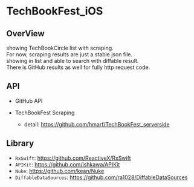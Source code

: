 # TechBookFest_iOS

## OverView

showing TechBookCircle list with scraping.  
For now, scraping results are just a stable json file.  
showing in list and able to search with diffable result.  
There is GitHub results as well for fully http request code.

## API

- GitHub API

- TechBookFest Scraping
  - detail: https://github.com/hmarf/TechBookFest_serverside

## Library

- `RxSwift`: https://github.com/ReactiveX/RxSwift
- `APIKit`: https://github.com/ishkawa/APIKit
- `Nuke`: https://github.com/kean/Nuke
- `DiffableDataSources`: https://github.com/ra1028/DiffableDataSources
